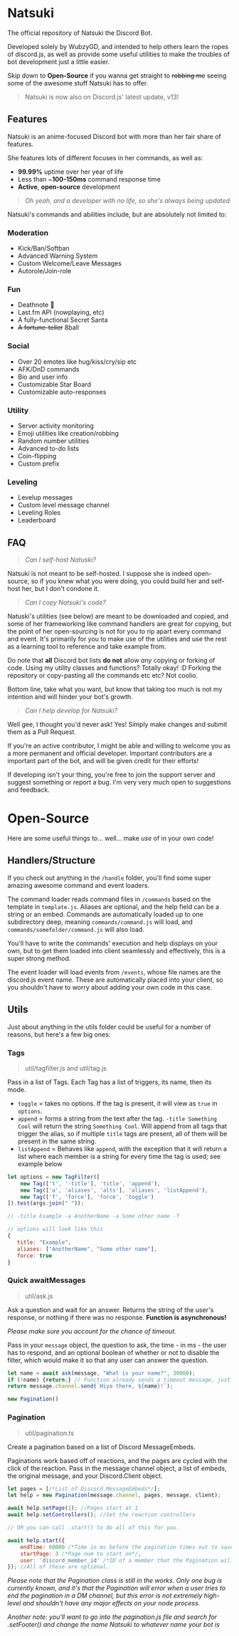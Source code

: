 # Natsuki

The official repository of Natsuki the Discord Bot.

Developed solely by WubzyGD, and intended to help others learn the ropes of discord.js, as well as provide some useful utilities to make the troubles of bot development just a little easier.

Skip down to **Open-Source** if you wanna get straight to ~~robbing me~~ seeing some of the awesome stuff Natsuki has to offer.

> Natsuki is now also on Discord.js' latest update, v13!

## Features

Natsuki is an anime-focused Discord bot with more than her fair share of features.

She features lots of different focuses in her commands, as well as:
- **99.99%** uptime over her year of life
- Less than ~**100-150ms** command response time
- **Active**, **open-source** development

> *Oh yeah, and a developer with no life, so she's always being updated*

Natsuki's commands and abilities include, but are absolutely not limited to:

### Moderation

- Kick/Ban/Softban
- Advanced Warning System
- Custom Welcome/Leave Messages
- Autorole/Join-role

### Fun

- Deathnote 👀
- Last.fm API (nowplaying, etc)
- A fully-functional Secret Santa
- ~~A fortune-teller~~ 8ball

### Social

- Over 20 emotes like hug/kiss/cry/sip etc
- AFK/DnD commands
- Bio and user info
- Customizable Star Board
- Customizable auto-responses

### Utility

- Server activity monitoring
- Emoji utilities like creation/robbing
- Random number utilities
- Advanced to-do lists
- Coin-flipping
- Custom prefix

### Leveling

- Levelup messages
- Custom level message channel
- Leveling Roles
- Leaderboard

## FAQ

> *Can I self-host Natuski?*

Natsuki is not meant to be self-hosted. I suppose she is indeed open-source, so if you knew what you were doing, you could build her and self-host her, but I don't condone it.

> *Can I copy Natsuki's code?*

Natuski's utilities (see below) are meant to be downloaded and copied, and some of her frameworking like command handlers are great for copying, but the point of her open-sourcing is not for you to rip apart every command and event. It's primarily for you to make use of the utilities and use the rest as a learning tool to reference and take example from.

Do note that **all** Discord bot lists **do not** allow *any* copying or forking of code. Using my utility classes and functions? Totally okay! :D Forking the repository or copy-pasting all the commands etc etc? Not coolio. 

Bottom line, take what you want, but know that taking too much is not my intention and will hinder your bot's growth.

> *Can I help develop for Natsuki?*

Well gee, I thought you'd never ask! Yes! Simply make changes and submit them as a Pull Request.

If you're an active contributor, I might be able and willing to welcome you as a more permanent and official developer. Important contributors are a important part of the bot, and will be given credit for their efforts!

If developing isn't your thing, you're free to join the support server and suggest something or report a bug. I'm very very much open to suggestions and feedback.

# Open-Source

Here are some useful things to... well... make *use* of in your own code!

## Handlers/Structure

If you check out anything in the `/handle` folder, you'll find some super amazing awesome command and event loaders.

The command loader reads command files in `/commands` based on the template in `template.js`. Aliases are optional, and the help field can be a string or an embed. Commands are automatically loaded up to one subdirectory deep, meaning `commands/command.js` will load, and `commands/somefolder/command.js` will also load.

You'll have to write the commands' execution and help displays on your own, but to get them loaded into client seamlessly and effectively, this is a super strong method.

The event loader will load events from `/events`, whose file names are the discord.js event name. These are automatically placed into your client, so you shouldn't have to worry about adding your own code in this case.

## Utils

Just about anything in the utils folder could be useful for a number of reasons, but here's a few big ones:

### Tags

> util/tagfilter.js and util/tag.js

Pass in a list of Tags. Each Tag has a list of triggers, its name, then its mode.

- `toggle` = takes no options. If the tag is present, it will view as `true` in `options`.
- `append` = forms a string from the text after the tag. `-title Something Cool` will return the string `Something Cool`. Will append from all tags that trigger the alias, so if multiple `title` tags are present, all of them will be present in the same string.
- `listAppend` = Behaves like `append`, with the exception that it will return a list where each member is a string for every time the tag is used; see example below

```js
let options = new TagFilter([
    new Tag(['t', '-title'], 'title', 'append'),
    new Tag(['a', 'aliases', 'alts'], 'aliases', 'listAppend'),
    new Tag(['f', 'force'], 'force', 'toggle')
]).test(args.join(" "));

// -title Example -a AnotherName -a Some other name -f

// options will look like this
{
   title: "Example",
   aliases: ["AnotherName", "Some other name"],
   force: true
}
```

### Quick awaitMessages

> util/ask.js

Ask a question and wait for an answer. Returns the string of the user's response, or nothing if there was no response. **Function is asynchronous!**

*Please make sure you account for the chance of timeout.*

Pass in your `message` object, the question to ask, the time - in ms - the user has to respond, and an optional boolean of whether or not to disable the filter, which would make it so that any user can answer the question.

```js
let name = await ask(message, "What is your name?", 30000);
if (!name) {return;} // Function already sends a timeout message, just return here to stop the command from continuing.
return message.channel.send(`Hiya there, ${name}!`);

new Pagination()
```

### Pagination

> util/pagination.ts

Create a pagination based on a list of Discord MessageEmbeds.

Paginations work based off of reactions, and the pages are cycled with the click of the reaction. Pass in the message channel object, a list of embeds, the original message, and your Discord.Client object.

```js
let pages = [/*List of Discord.MessageEmbeds*/];
let help = new Pagination(message.channel, pages, message, client);

await help.setPage(1); //Pages start at 1
await help.setControllers(); //Set the reaction controllers

// OR you can call .start() to do all of this for you.

await help.start({
    endTime: 60000 /*Time in ms before the pagination times out to save memory*/, 
    startPage: 3 /*Page num to start on*/,
    user: 'discord_member_id' /*ID of a member that the Pagination will only listen to*/
}); //All of these are optional.
```

_Please note that the Pagination class is still in the works. Only one bug is currently known, and it's that the Pagination will error when a user tries to end the pagination in a DM channel, but this error is not extremely high-level and shouldn't have any major effects on your node process._

_Another note: you'll want to go into the pagination.js file and search for .setFooter() and change the name Natsuki to whatever name your bot is_